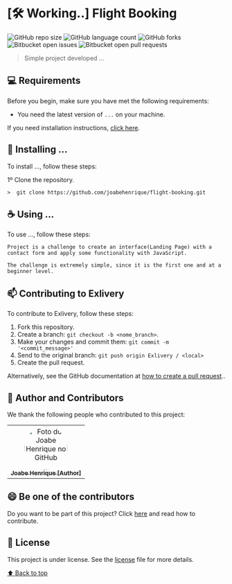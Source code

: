 # [:hammer_and_wrench: Working..] Flight Booking

![GitHub repo size](https://img.shields.io/github/repo-size/joabehenrique/flight-booking?style=flat)
![GitHub language count](https://img.shields.io/github/languages/count/joabehenrique/flight-booking?style=flat)
![GitHub forks](https://img.shields.io/github/forks/joabehenrique/flight-booking?style=flat)
![Bitbucket open issues](https://img.shields.io/bitbucket/issues/joabehenrique/flight-booking?style=flat)
![Bitbucket open pull requests](https://img.shields.io/bitbucket/pr-raw/joabehenrique/flight-booking?style=flat)

> Simple project developed ...

## 💻 Requirements

Before you begin, make sure you have met the following requirements:

- You need the latest version of `...` on your machine.

If you need installation instructions, [click here]("...").

## 🚀 Installing ...

To install ..., follow these steps:

1º Clone the repository.

```
>  git clone https://github.com/joabehenrique/flight-booking.git
```

## ☕ Using ...

To use ..., follow these steps:

```
Project is a challenge to create an interface(Landing Page) with a contact form and apply some functionality with JavaScript.

The challenge is extremely simple, since it is the first one and at a beginner level.
```

## 📫 Contributing to Exlivery

To contribute to Exlivery, follow these steps:

1. Fork this repository.
2. Create a branch: `git checkout -b <nome_branch>`.
3. Make your changes and commit them: `git commit -m '<commit_message>'`
4. Send to the original branch: `git push origin Exlivery / <local>`
5. Create the pull request.

Alternatively, see the GitHub documentation at [how to create a pull request](https://help.github.com/en/github/collaborating-with-issues-and-pull-requests/creating-a-pull-request)..

## 🤝 Author and Contributors

We thank the following people who contributed to this project:

<table>
  <tr>
    <td align="center">
      <a href="https://github.com/joabehenrique">
        <img src="https://avatars3.githubusercontent.com/u/64988299" width="100px" style="border-radius: 90px" alt="Foto do Joabe Henrique no GitHub"/><br>
        <sub>
          <b>Joabe Henrique [Author]</b>
        </sub>
      </a>
    </td>
  </tr>
</table>

## 😄 Be one of the contributors<br>

Do you want to be part of this project? Click [here](https://github.com/joabehenrique/flight-booking/blob/main/CONTRIBUTING.md) and read how to contribute.

## 📝 License

This project is under license. See the [license](https://github.com/joabehenrique/flight-booking/blob/main/LICENSE.md) file for more details.

[⬆ Back to top](#FlightBooking)<br>
